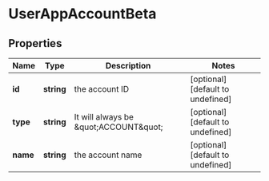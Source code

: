 # UserAppAccountBeta

## Properties

Name | Type | Description | Notes
------------ | ------------- | ------------- | -------------
**id** | **string** | the account ID | [optional] [default to undefined]
**type** | **string** | It will always be \&quot;ACCOUNT\&quot; | [optional] [default to undefined]
**name** | **string** | the account name | [optional] [default to undefined]

